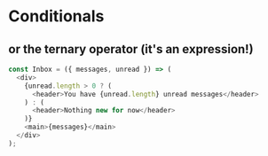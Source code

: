 <!-- .slide: class="with-code" -->

# Conditionals

## or the **ternary operator** (it's an expression!)

```typescript
const Inbox = ({ messages, unread }) => (
  <div>
    {unread.length > 0 ? (
      <header>You have {unread.length} unread messages</header>
    ) : (
      <header>Nothing new for now</header>
    )}
    <main>{messages}</main>
  </div>
);
```

<!-- .element: class="big-code" -->
